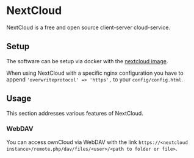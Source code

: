 # NextCloud

NextCloud is a free and open source client-server cloud-service.

## Setup

The software can be setup via docker with the
[nextcloud image](./docker-images/nextcloud.md).

When using NextCloud with a specific nginx configuration you have to append
`'overwriteprotocol' => 'https',` to your `config/config.html`.

## Usage

This section addresses various features of NextCloud.

### WebDAV

You can access ownCloud via WebDAV with the link
`https://<nextcloud instance>/remote.php/dav/files/<user>/<path to folder or file>`.
